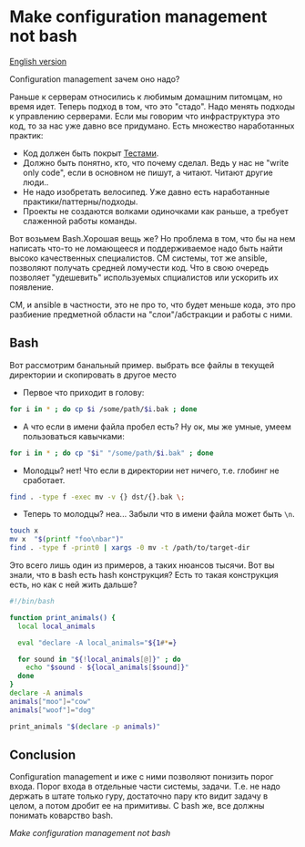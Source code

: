 # Make configuration management not bash

[English version](make-cm-not-bash-en.md)

Configuration management зачем оно надо?

Раньше к серверам относились к любимым домашним питомцам, но время идет. Теперь подход в том, что это "стадо". Надо менять подходы к управлению серверами.
Если мы говорим что инфраструктура это код, то за нас уже давно все придумано. Есть множество наработанных практик:

* Код должен быть покрыт [Тестами](http://www.goncharov.xyz/it/test-ansible-roles-via-testkitchen-inside-hyperv.html).
* Должно быть понятно, кто, что почему сделал. Ведь у нас не "write only code", если в основном не пишут, а читают. Читают другие люди..
* Не надо изобретать велосипед. Уже давно есть наработанные практики/паттерны/подходы.
* Проекты не создаются волками одиночками как раньше, а требует слаженной работы команды.

Вот возьмем Bash.Xорошая вещь же? Но проблема в том, что бы на нем написать что-то не ломающееся и поддерживаемое надо быть найти высоко качественных специалистов. CM системы, тот же ansible, позволяют получать средней ломучести код. Что  в свою очередь позволяет "удешевить" используемых спциалистов или ускорить их появление.

CM, и ansible в частности, это не про то, что будет меньше кода, это про разбиение предметной области на "слои"/абстракции и работы с ними.

## Bash

Вот рассмотрим банальный пример. выбрать все файлы в текущей директории и скопировать в другое место

* Первое что приходит в голову:

```bash
for i in * ; do cp $i /some/path/$i.bak ; done
```

* А что если в имени файла пробел есть? Ну ок, мы же умные, умеем пользоваться кавычками:

```bash
for i in * ; do cp "$i" "/some/path/$i.bak" ; done
```

* Молодцы? нет! Что если в директории нет ничего, т.е. глобинг не сработает.

```bash
find . -type f -exec mv -v {} dst/{}.bak \;
```

* Теперь то молодцы? неа... Забыли что в имени файла может быть `\n`.

```bash
touch x
mv x  "$(printf "foo\nbar")"
find . -type f -print0 | xargs -0 mv -t /path/to/target-dir
```

Это всего лишь один из примеров, а таких нюансов тысячи. Вот вы знали, что в bash есть hash конструкция? Есть то такая конструкция есть, но как с ней жить дальше?

```bash
#!/bin/bash

function print_animals() {
  local local_animals

  eval "declare -A local_animals="${1#*=}

  for sound in "${!local_animals[@]}" ; do
    echo "$sound - ${local_animals[$sound]}"
  done
}
declare -A animals
animals["moo"]="cow"
animals["woof"]="dog"

print_animals "$(declare -p animals)"
```

## Conclusion
Configuration management и иже с ними позволяют понизить порог входа. Порог входа в отдельные части системы, задачи. Т.е. не надо держать в штате только гуру, достаточно пару кто видит задачу в целом, а потом дробит ее на примитивы. С bash же, все должны понимать коварство bash.

*Make configuration management not bash*

